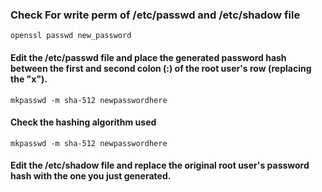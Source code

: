 ### Check For write perm of /etc/passwd and /etc/shadow file
```
openssl passwd new_password
```
#### Edit the /etc/passwd file and place the generated password hash between the first and second colon (:) of the root user's row (replacing the "x").
```
mkpasswd -m sha-512 newpasswordhere
```
#### Check the hashing algorithm used
```
mkpasswd -m sha-512 newpasswordhere
```
#### Edit the /etc/shadow file and replace the original root user's password hash with the one you just generated.
